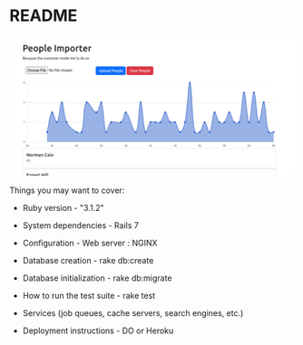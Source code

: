 # README

![plot](app/assets/images/csv-importer.png)

Things you may want to cover:

* Ruby version - "3.1.2"

* System dependencies - Rails 7 

* Configuration - Web server : NGINX

* Database creation - rake db:create

* Database initialization - rake db:migrate 

* How to run the test suite - rake test

* Services (job queues, cache servers, search engines, etc.)

* Deployment instructions - DO or Heroku


